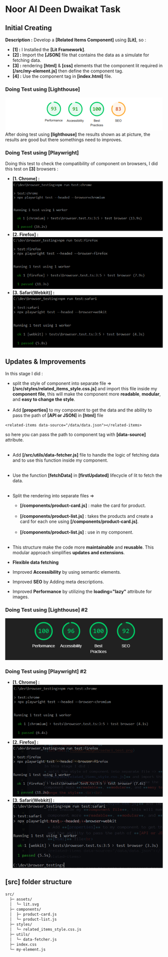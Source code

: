 # Noor Al Deen Dwaikat Task 
## Initial Creating
**Description :** Develop a **[Related Items Component]** using **[Lit]**, 
so :<br>
 * **[1] :** I Installed the **[Lit Framework]**.
 * **[2] :** Import the **[JSON]** file that contains the data as a simulate for fetching data.
 * **[3] :** rendering **[html]** & **[css]** elements that the component lit required in **[/src/my-element.js]** then define the component tag.
 * **[4] :** Use the component tag in **[index.html]** file.

 ### Doing Test using [Lighthouse]
![alt text](readme_images/image.png)
After doing test using **[lighthouse]** the results shown as at picture, the results are good but there somethings need to improves.

 ### Doing Test using [Playwright]
Doing this test to check the compatibility of component on browsers, I did this test on **[3]** browsers :
* **[1. Chrome] :** 
![alt text](readme_images/chrome_test.png)
* **[2. Firefox] :** 
![alt text](readme_images/firefox_test.png)
* **[3. Safari(Webkit)] :** 
![alt text](readme_images/safari_test.png)

## Updates & Improvements
In this stage I did : 
* split the style of component into separate file => **[/src/styles/related_items_style.css.js]** and import this file inside my **component file**, this will make the component more **readable**, **modular**, and **easy to change the style**.<br><br>
* Add **[properties]** to my component to get the data and the ability to pass the path of **[API or JSON]** in **[html]** file<br>
```
<related-items data-source="/data/data.json"></related-items>
```
so here you can pass the path to component tag with **[data-source]** attribute.<br><br>
* Add **[/src/utils/data-fetcher.js]** file to handle the logic of fetching data and to use this function inside my component.<br><br>
*  Use the function **[fetchData]** in **[firstUpdated]** lifecycle of lit to fetch the data.<br><br>
* Split the rendering into separate files => 
    * **[/components/product-card.js]** : make the card for product.<br><br>
    * **[/components/product-list.js]** : takes the products and create a card for each one using **[/components/product-card.js]**.<br><br>
   * **[/components/product-list.js]** : use in my component.  <br><br>

* This structure make the code more **maintainable** and **reusable**. This modular approach simplifies **updates and extensions**.

* **Flexible data fetching**

* Improved **Accessibility** by using semantic elements.

* Improved **SEO** by Adding meta descriptions.

* Improved **Performance** by utilizing the **loading="lazy"** attribute for images.
 ### Doing Test using [Lighthouse] #2
![alt text](readme_images/performance_test_after_improvments.png)

 ### Doing Test using [Playwright] #2

* **[1. Chrome] :** 
![alt text](readme_images/chrome_test_2.png)
* **[2. Firefox] :** 
![alt text](readme_images/firefox_test_2.png)
* **[3. Safari(Webkit)] :** 
![alt text](readme_images/safari_test_2.png)

## [src] folder structure
```
src/
  ├─ assets/
  │  └─ lit.svg
  ├─ components/
  │  ├─ product-card.js
  │  └─ product-list.js
  ├─ styles/
  │  └─ related_items_style.css.js
  ├─ utils/
  │  └─ data-fetcher.js
  ├─ index.css
  └─ my-element.js